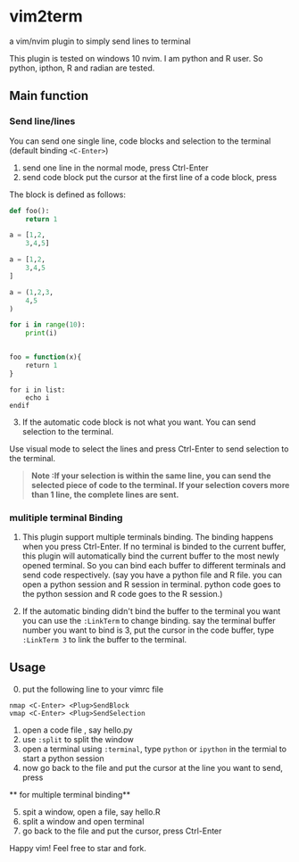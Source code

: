# vim2term
a vim/nvim plugin to simply send lines to terminal

This plugin is tested on windows 10 nvim. I am python and R user. So python, ipthon, R and radian are tested.

## Main function
###  Send line/lines
You can send one single line, code blocks and selection to the terminal (default binding `<C-Enter>`)
1. send one line 
    in the normal mode, press Ctrl-Enter
2. send code block
    put the cursor at the first line of a code block, press <C-Enter>

The block is defined as follows:
```python
def foo():
    return 1

a = [1,2,
    3,4,5]

a = [1,2,
    3,4,5
]

a = (1,2,3,
    4,5
)

for i in range(10):
    print(i)

```
```r

foo = function(x){
    return 1
}
```

```vimscript
for i in list:
    echo i
endif

```

3. If the automatic code block is not what you want.  You can send selection to the terminal.

Use visual mode to select the lines and press Ctrl-Enter to send selection to the terminal.

> **Note :If your selection is within the same line, you can send the selected piece of code to the terminal. If your selection covers more than 1 line, the complete lines are sent.**

### mulitiple terminal Binding
1. This plugin support multiple terminals binding. The binding happens when you press Ctrl-Enter. If no terminal is binded to the current buffer, this plugin will automatically bind the current buffer to the most newly opened terminal. So you can bind each buffer to different terminals and send code respectively. (say you have a python file and R file. you can open a python session and R session in terminal. python code goes to the python session and R code goes to the R session.) 

2. If the automatic binding didn't bind the buffer to the terminal you want you can use the `:LinkTerm` to change binding. say the terminal buffer number you want to bind is 3, put the cursor in the code buffer, type `:LinkTerm 3` to link the buffer to the terminal.

## Usage
0. put the following line to your vimrc file 
```
nmap <C-Enter> <Plug>SendBlock
vmap <C-Enter> <Plug>SendSelection
```

1. open a code file , say hello.py
2. use `:split` to split the window
3. open a terminal using `:terminal`, type `python` or `ipython` in the termial to start a python session
4. now go back to the file and put the cursor at the line you want to send, press <C-Enter>

** for multiple terminal binding**

5. spit a window, open a file, say hello.R 
6. split a window and open terminal
7. go back to the file and put the cursor, press Ctrl-Enter

Happy vim! Feel free to  star and fork.

